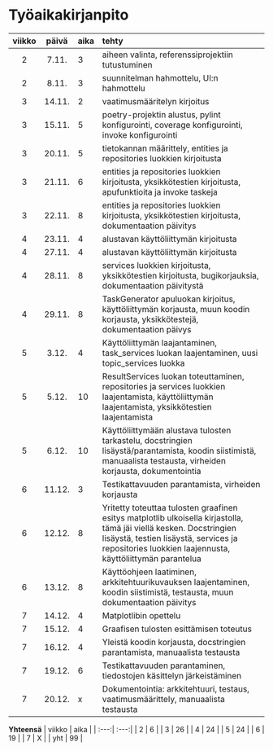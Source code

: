# Työaikakirjanpito

|viikko| päivä | aika | tehty  |
| :---:| :----:|:-----| :-----|
|2| 7.11. | 3    | aiheen valinta, referenssiprojektiin tutustuminen |
|2| 8.11. | 3    | suunnitelman hahmottelu, UI:n hahmottelu |
|3 |14.11.| 2    | vaatimusmääritelyn kirjoitus|
|3 |15.11.| 5    | poetry-projektin alustus, pylint konfigurointi, coverage konfigurointi, invoke konfigurointi|
|3 |20.11.| 5    | tietokannan määrittely, entities ja repositories luokkien kirjoitusta|
|3 |21.11.| 6    | entities ja repositories luokkien kirjoitusta, yksikkötestien kirjoitusta, apufunktioita ja invoke taskeja|
|3 |22.11.| 8    | entities ja repositories luokkien kirjoitusta, yksikkötestien kirjoitusta, dokumentaation päivitys|
|4 |23.11.| 4    | alustavan käyttöliittymän kirjoitusta|
|4 |27.11.| 4    | alustavan käyttöliittymän kirjoitusta|
|4 |28.11.| 8    | services luokkien kirjoitusta, yksikkötestien kirjoitusta, bugikorjauksia, dokumentaation päivitystä|
|4 |29.11.| 8    | TaskGenerator apuluokan kirjoitus, käyttöliittymän korjausta, muun koodin korjausta, yksikkötestejä, dokumentaation päivys|
|5 |3.12.| 4    | Käyttöliittymän laajantaminen, task_services luokan laajentaminen, uusi topic_services luokka|
|5 |5.12.| 10   |ResultServices luokan toteuttaminen, repositories ja services luokkien laajentamista, käyttöliittymän laajentamista, yksikkötestien laajentamista|
|5 |6.12.| 10    |Käyttöliittymään alustava tulosten tarkastelu, docstringien lisäystä/parantamista, koodin siistimistä, manuaalista testausta, virheiden korjausta, dokumentointia|
|6 |11.12.| 3    |Testikattavuuden parantamista, virheiden korjausta|
|6 |12.12.| 8    |Yritetty toteuttaa tulosten graafinen esitys matplotlib ulkoisella kirjastolla, tämä jäi viellä kesken. Docstringien lisäystä, testien lisäystä, services ja repositories luokkien laajennusta, käyttöliittymän parantelua|
|6 |13.12.| 8    | Käyttöohjeen laatiminen, arkkitehtuurikuvauksen laajentaminen, koodin siistimistä, testausta, muun dokumentaation päivitys|
|7 |14.12.| 4    | Matplotlibin opettelu|
|7 |15.12.| 4    | Graafisen tulosten esittämisen toteutus|
|7 |16.12.| 4    | Yleistä koodin korjausta, docstringien parantamista, manuaalista testausta|
|7 |19.12.| 6    | Testikattavuuden parantaminen, tiedostojen käsittelyn järkeistäminen|
|7 |20.12.| x    | Dokumentointia: arkkitehtuuri, testaus, vaatimusmäärittely, manuaalista testausta|


**Yhteensä**
| viikko | aika |
| :---:| :---:|
| 2   | 6   | 
| 3   | 26  | 
| 4   | 24   | 
| 5   | 24   | 
| 6   | 19   | 
| 7   | X   | 
| yht | 99 |



